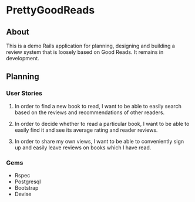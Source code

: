 # PrettyGoodReads

## About

This is a demo Rails application for planning, designing and building a review system that is loosely based on Good Reads. It remains in development.

## Planning

### User Stories

1. In order to find a new book to read, I want to be able to easily search based on the reviews and recommendations of other readers. 

2. In order to decide whether to read a particular book, I want to be able to easily find it and see its average rating and reader reviews.

3. In order to share my own views, I want to be able to conveniently sign up and easily leave reviews on books which I have read. 

### Gems

- Rspec
- Postgresql
- Bootstrap
- Devise

